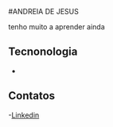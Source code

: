 #ANDREIA DE JESUS

<descricao>

tenho muito a aprender ainda 

## Tecnonologia

-

## Contatos

-[Linkedin](https://)
